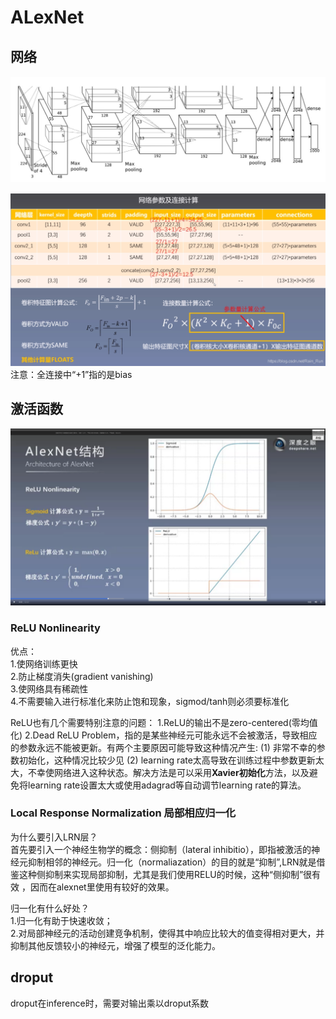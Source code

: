 # ALexNet
## 网络
![网络结构](439761-20190129114344192-623663293.jpg)


![卷积计算](20190630163604600.PNG)  
注意：全连接中“+1”指的是bias

## 激活函数
![激活函数](2020-09-02-10-39-51的屏幕截图.png) 
### ReLU Nonlinearity  
优点：  
1.使网络训练更快  
2.防止梯度消失(gradient vanishing)  
3.使网络具有稀疏性   
4.不需要输入进行标准化来防止饱和现象，sigmod/tanh则必须要标准化

ReLU也有几个需要特别注意的问题：
1.ReLU的输出不是zero-centered(零均值化)
2.Dead ReLU Problem，指的是某些神经元可能永远不会被激活，导致相应的参数永远不能被更新。有两个主要原因可能导致这种情况产生: 
(1) 非常不幸的参数初始化，这种情况比较少见 
(2) learning rate太高导致在训练过程中参数更新太大，不幸使网络进入这种状态。解决方法是可以采用**Xavier初始化**方法，以及避免将learning rate设置太大或使用adagrad等自动调节learning rate的算法。

### Local Response Normalization 局部相应归一化
为什么要引入LRN层？  
首先要引入一个神经生物学的概念：侧抑制（lateral inhibitio），即指被激活的神经元抑制相邻的神经元。归一化（normaliazation）的目的就是“抑制”,LRN就是借鉴这种侧抑制来实现局部抑制，尤其是我们使用RELU的时候，这种“侧抑制”很有效 ，因而在alexnet里使用有较好的效果。

归一化有什么好处？  
1.归一化有助于快速收敛；  
2.对局部神经元的活动创建竞争机制，使得其中响应比较大的值变得相对更大，并抑制其他反馈较小的神经元，增强了模型的泛化能力。

## droput
droput在inference时，需要对输出乘以droput系数